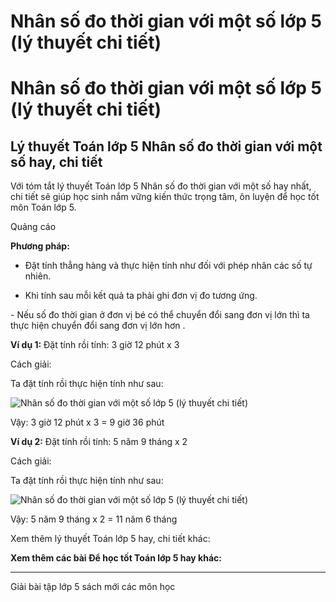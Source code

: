 # Nhân số đo thời gian với một số lớp 5 (lý thuyết chi tiết)

# Nhân số đo thời gian với một số lớp 5 (lý thuyết chi tiết)

## Lý thuyết Toán lớp 5 Nhân số đo thời gian với một số hay, chi tiết

Với tóm tắt lý thuyết Toán lớp 5 Nhân số đo thời gian với một số hay nhất, chi tiết sẽ giúp học sinh nắm vững kiến thức trọng tâm, ôn luyện để học tốt môn Toán lớp 5.

Quảng cáo

**Phương pháp:**

- Đặt tính thẳng hàng và thực hiện tính như đối với phép nhân các số tự nhiên.

- Khi tính sau mỗi kết quả ta phải ghi đơn vị đo tương ứng.

\- Nếu số đo thời gian ở đơn vị bé có thể chuyển đổi sang đơn vị lớn thì ta thực hiện chuyển đổi sang đơn vị lớn hơn .

**Ví dụ 1:** Đặt tính rồi tính: 3 giờ 12 phút x 3

Cách giải:

Ta đặt tính rồi thực hiện tính như sau:

![Nhân số đo thời gian với một số lớp 5 \(lý thuyết chi tiết\)](https://vietjack.com/giai-toan-lop-5/images/ly-thuyet-nhan-so-do-thoi-gian-voi-mot-so-99197.png)

Vậy: 3 giờ 12 phút x 3 = 9 giờ 36 phút

**Ví dụ 2:** Đặt tính rồi tính: 5 năm 9 tháng x 2

Cách giải:

Ta đặt tính rồi thực hiện tính như sau:

![Nhân số đo thời gian với một số lớp 5 \(lý thuyết chi tiết\)](https://vietjack.com/giai-toan-lop-5/images/ly-thuyet-nhan-so-do-thoi-gian-voi-mot-so-99198.png)

Vậy: 5 năm 9 tháng x 2 = 11 năm 6 tháng

Xem thêm lý thuyết Toán lớp 5 hay, chi tiết khác:

**Xem thêm các bài Để học tốt Toán lớp 5 hay khác:**

* * *

Giải bài tập lớp 5 sách mới các môn học
